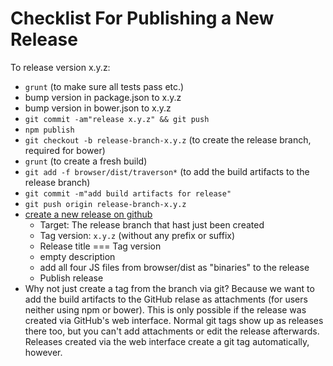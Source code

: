 # Checklist For Publishing a New Release

To release version x.y.z:

- `grunt` (to make sure all tests pass etc.)
- bump version in package.json to x.y.z
- bump version in bower.json to x.y.z
- `git commit -am"release x.y.z" && git push`
- `npm publish`
- `git checkout -b release-branch-x.y.z` (to create the release branch, required for bower)
- `grunt` (to create a fresh build)
- `git add -f browser/dist/traverson*` (to add the build artifacts to the release branch)
- `git commit -m"add build artifacts for release"`
- `git push origin release-branch-x.y.z`
- [create a new release on github](https://github.com/basti1302/traverson/releases/new)
  - Target: The release branch that hast just been created
  - Tag version: `x.y.z` (without any prefix or suffix)
  - Release title === Tag version
  - empty description
  - add all four JS files from browser/dist as "binaries" to the release
  - Publish release
- Why not just create a tag from the branch via git? Because we want to add the build artifacts to the GitHub relase as attachments (for users neither using npm or bower). This is only possible if the release was created via GitHub's web interface. Normal git tags show up as releases there too, but you can't add attachments or edit the release afterwards. Releases created via the web interface create a git tag automatically, however.
